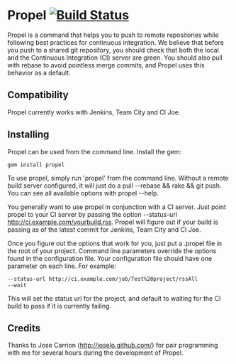 # Propel [![Build Status](https://secure.travis-ci.org/stackbuilders/propel.png)](http://travis-ci.org/stackbuilders/propel)


Propel is a command that helps you to push to remote repositories while following best practices for
continuous integration.  We believe that before you push to a shared git repository, you should check that
both the local and the Continuous Integration (CI) server are green.  You should also pull with rebase to avoid pointless
merge commits, and Propel uses this behavior as a default.

## Compatibility

Propel currently works with Jenkins, Team City and CI Joe.

## Installing

Propel can be used from the command line.  Install the gem:

    gem install propel

To use propel, simply run 'propel' from the command line.  Without a remote build server configured, it will
just do a pull --rebase && rake && git push.  You can see all available options with propel --help.

You generally want to use propel in conjunction with a CI server.  Just point propel to your CI server by
passing the option --status-url http://ci.example.com/yourbuild.rss.  Propel will figure out if your build is
passing as of the latest commit for Jenkins, Team City and CI Joe.

Once you figure out the options that work for you, just put a .propel file in the root of your project.
Command line parameters override the options found in the configuration file.  Your configuration file should
have one parameter on each line.  For example:

    --status-url http://ci.example.com/job/Test%20project/rssAll
    --wait

This will set the status url for the project, and default to waiting for the CI build to pass if it is currently
failing.

## Credits

Thanks to Jose Carrion (http://joselo.github.com/) for pair programming with me for several hours during the
development of Propel.